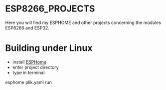 # ESP8266_PROJECTS
Here you will find my ESPHOME and other projects concerning the modules ESP8266 and ESP32.

# Building under Linux
* install [ESPHome](https://esphome.io/)
* enter project directory
* type in terminal:

esphome plik.yaml run
